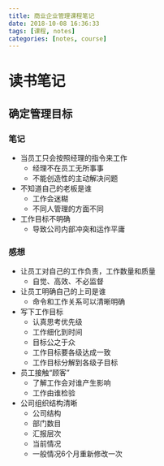 ```yaml
---
title: 商业企业管理课程笔记
date: 2018-10-08 16:36:33
tags: [课程, notes]
categories: [notes, course]
---
```


# 读书笔记

## 确定管理目标

### 笔记

- 当员工只会按照经理的指令来工作
    - 经理不在员工无所事事
    - 不能创造性的主动解决问题
- 不知道自己的老板是谁
    - 工作会迷糊
    - 不同人管理的方面不同
- 工作目标不明确
    - 导致公司内部冲突和运作平庸

### 感想

- 让员工对自己的工作负责，工作数量和质量
    - 自觉、高效、不必监督
- 让员工明确自己的上司是谁
    - 命令和工作关系可以清晰明确
- 写下工作目标
    - 认真思考优先级
    - 工作细化到时间
    - 目标公之于众
    - 工作目标要各级达成一致
    - 工作目标分解到各级子目标
- 员工接触“顾客”
    - 了解工作会对谁产生影响
    - 工作由谁检验
- 公司组织结构清晰
    - 公司结构
    - 部门数目
    - 汇报层次
    - 当前情况
    - 一般情况6个月重新修改一次